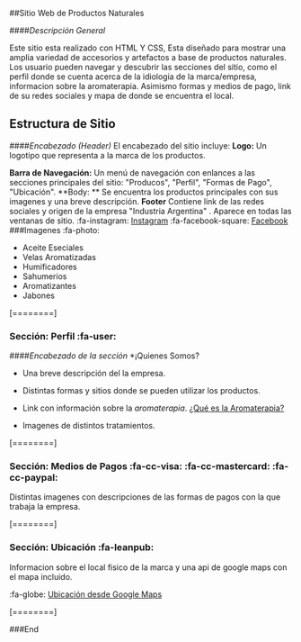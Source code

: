 ##Sitio Web de Productos Naturales 

####_Descripción General_

Este sitio esta realizado con HTML Y CSS, Esta diseñado para mostrar una amplia variedad de accesorios y artefactos a base de productos naturales. Los usuario pueden navegar y descubrir las secciones del sitio, como el perfil donde se cuenta acerca de la idiologia de la marca/empresa, informacion sobre la aromaterapia. Asimismo formas y medios de pago, link de su redes sociales y mapa de donde se encuentra el local. 

## Estructura de Sitio 
####_Encabezado (Header)_
El encabezado del sitio incluye:
**Logo:** Un logotipo que representa a la marca de los productos. 

**Barra de Navegación:**  Un menú de navegación con enlances a las secciones principales del sitio: "Producos", "Perfil", "Formas de Pago", "Ubicación". 
**Body: ** Se encuentra los productos principales con sus imagenes y una breve descripción. 
**Footer**  Contiene link de las redes sociales y origen de la empresa "Industria Argentina" . Aparece en todas las ventanas de sitio. 
:fa-instagram: [Instagram](http://https://www.instagram.com/origennaturalarg/ "Instagram")
 :fa-facebook-square: [Facebook](http://https://www.facebook.com/origennaturalAR "Facebook")
###Imagenes :fa-photo:
* Aceite Eseciales 
* Velas Aromatizadas
* Humificadores
* Sahumerios
* Aromatizantes 
* Jabones

[========]

### Sección: Perfil :fa-user: 
####_Encabezado de la sección_ 
*¡Quienes Somos?
* Una breve descripción del la empresa.
* Distintas formas y sitios donde se pueden utilizar los productos. 
* Link con información sobre la _aromaterapia_.
[¿Qué es la Aromaterapia?](http://https://www.sanitas.es/biblioteca-de-salud/prevencion-salud/meditacion-y-relajacion/todo-sobre-la-aromaterapia#:~:text=En%20la%20actualidad%20la%20aromaterapia,frutas%20para%20ayudar%20a%20curar "¿Qué es la Aromaterapia?")

* Imagenes de distintos tratamientos. 

[========]

### Sección: Medios de Pagos :fa-cc-visa: :fa-cc-mastercard: :fa-cc-paypal:
Distintas imagenes con descripciones de las formas de pagos con la que trabaja la empresa. 

[========]

### Sección: Ubicación  :fa-leanpub:
Informacion sobre el local fisico de la marca y una api de  google maps con el mapa incluido. 

:fa-globe: [Ubicación desde Google Maps](http://https://www.sanitas.es/biblioteca-de-salud/prevencion-salud/meditacion-y-relajacion/todo-sobre-la-aromaterapia#:~:text=En%20la%20actualidad%20la%20aromaterapia,frutas%20para%20ayudar%20a%20curar "Ubicación desde Google Maps")

[========]

###End

